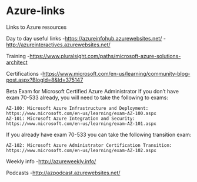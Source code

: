 # Azure-links
Links to Azure resources

Day to day useful links
-https://azureinfohub.azurewebsites.net/
-http://azureinteractives.azurewebsites.net/



Training
-https://www.pluralsight.com/paths/microsoft-azure-solutions-architect


Certifications
-https://www.microsoft.com/en-us/learning/community-blog-post.aspx?BlogId=8&Id=375147

Beta Exam for Microsoft Certified Azure Administrator
If you don’t have exam 70-533 already, you will need to take the following to exams:

    AZ-100: Microsoft Azure Infrastructure and Deployment: https://www.microsoft.com/en-us/learning/exam-AZ-100.aspx
    AZ-101: Microsoft Azure Integration and Security: https://www.microsoft.com/en-us/learning/exam-AZ-101.aspx

If you already have exam 70-533 you can take the following transition exam:

    AZ-102: Microsoft Azure Administrator Certification Transition: https://www.microsoft.com/en-us/learning/exam-AZ-102.aspx



Weekly info
-http://azureweekly.info/

Podcasts
-http://azpodcast.azurewebsites.net/